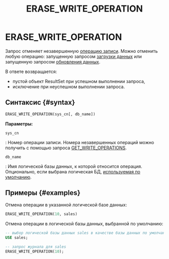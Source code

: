 ﻿---
layout: default
title: ERASE_WRITE_OPERATION
nav_order: 27.7
parent: Запросы SQL+
grand_parent: Справочная информация
has_children: false
has_toc: false
---

# ERASE_WRITE_OPERATION

Запрос отменяет незавершенную [операцию записи](../../../overview/main_concepts/write_operation/write_operation.md). 
Можно отменить любую операцию: запущенную запросом [загрузки данных](../../../working_with_system/data_upload/data_upload.md) 
или запущенную запросом [обновления данных](../../../working_with_system/data_update/data_update.md).

В ответе возвращается:
* пустой объект ResultSet при успешном выполнении запроса, 
* исключение при неуспешном выполнении запроса.

## Синтаксис {#syntax}

```sql
ERASE_WRITE_OPERATION(sys_cn[, db_name])
```

**Параметры:**

`sys_cn`

: Номер операции записи. Номера незавершенных операций можно получить с помощью запроса 
  [GET_WRITE_OPERATIONS](../GET_WRITE_OPERATIONS/GET_WRITE_OPERATIONS.md).

`db_name`

: Имя логической базы данных, к которой относится операция. Опционально, если выбрана логическая БД, 
  [используемая по умолчанию](../../../working_with_system/other_features/default_db_set-up/default_db_set-up.md).

## Примеры {#examples}

Отмена операции в указанной логической базе данных:

```sql
ERASE_WRITE_OPERATION(10, sales)
```

Отмена операции в логической базы данных, выбранной по умолчанию:

```sql
-- выбор логической базы данных sales в качестве базы данных по умолчанию
USE sales;

-- запрос журнала для sales
ERASE_WRITE_OPERATION(10);
```
